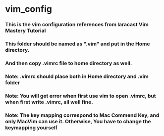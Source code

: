 # vim_config

### This is the vim configuration references from laracast Vim Mastery Tutorial

### This folder should be named as ".vim" and put in the Home directory.
### And then copy .vimrc file to home directory as well.
### Note: .vimrc should place both in Home directory and .vim folder

### Note: You will get error when first use vim to open .vimrc, but when first write .vimrc, all well fine.
### Note: The key mapping <D-x> correspond to Mac Commend Key, and only MacVim can use it. Otherwise, You have to change the keymapping yourself
